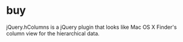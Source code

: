 # buy
jQuery.hColumns is a jQuery plugin that looks like Mac OS X Finder's column view for the hierarchical data.
